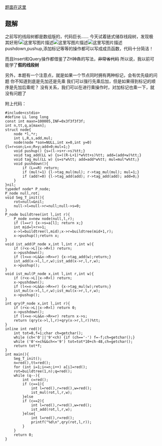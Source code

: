 [题面在这里](http://www.lydsy.com/JudgeOnline/problem.php?id=1798)

题解
--

之前写的线段树都是数组版的，代码巨长……
今天试着链式储存线段树，发现极其好用!![这里写图片描述](http://img.blog.csdn.net/20170413212315704?watermark/2/text/aHR0cDovL2Jsb2cuY3Nkbi5uZXQvbGlua2ZxeQ==/font/5a6L5L2T/fontsize/400/fill/I0JBQkFCMA==/dissolve/70/gravity/SouthEast)![这里写图片描述](http://img.blog.csdn.net/20170413212315704?watermark/2/text/aHR0cDovL2Jsb2cuY3Nkbi5uZXQvbGlua2ZxeQ==/font/5a6L5L2T/fontsize/400/fill/I0JBQkFCMA==/dissolve/70/gravity/SouthEast)![这里写图片描述](http://img.blog.csdn.net/20170413212315704?watermark/2/text/aHR0cDovL2Jsb2cuY3Nkbi5uZXQvbGlua2ZxeQ==/font/5a6L5L2T/fontsize/400/fill/I0JBQkFCMA==/dissolve/70/gravity/SouthEast)
pushdown,pushup,添加标记等等的操作都可以写成成员函数，代码十分简洁！

而且Insert和Query操作都借鉴了ZH神犇的写法，~~非常省代码~~
所以说，我以前可能学了**假的线段树**

另外，本题有一个注意点，就是如果一个节点同时拥有两种标记，会有优先级的问题
你不知道到底是先加还是先乘
我们可以强行先乘后加，但是如果得到标记的顺序是先加后乘呢？
没有关系，我们可以在进行乘操作时，对加标记也乘一下，就没有问题了

附上代码：

```
#include<cstdio>
#define LL long long
const int maxn=100005,INF=0x3f3f3f3f;
int n,tt,q,a[maxn];
struct node{
	node *l,*r;
	int L,R,s,add,mul;
	node(node *son=NULL,int x=0,int y=0) {l=r=son;L=x;R=y;add=0;mul=1;}
	void pushup() {s=(l->s+r->s)%tt;}
	void tag_add(LL w) {s=((R-L+1)*w%tt+s)%tt; add=(add+w)%tt;}
	void tag_mul(LL w) {s=s*w%tt; add=add*w%tt; mul=mul*w%tt;}
	void pushdown(){
		if (L==R) return;
		if (mul!=1) {l->tag_mul(mul); r->tag_mul(mul); mul=1;}
		if (add!=0) {l->tag_add(add); r->tag_add(add); add=0;}
	}
}nil;
typedef node* P_node;
P_node null,rot;
void Seg_T_init(){
	rot=null=&nil;
	null->l=null->r=null;null->s=0;
}
P_node buildtree(int l,int r){
	P_node x=new node(null,l,r);
	if (l==r) {x->s=a[l]; return x;}
	int mid=l+r>>1;
	x->l=buildtree(l,mid);x->r=buildtree(mid+1,r);
	x->pushup();return x;
}
void ist_add(P_node x,int l,int r,int w){
	if (r<x->L||x->R<l) return;
	x->pushdown();
	if (l<=x->L&&x->R<=r) {x->tag_add(w);return;}
	ist_add(x->l,l,r,w);ist_add(x->r,l,r,w);
	x->pushup();
}
void ist_mul(P_node x,int l,int r,int w){
	if (r<x->L||x->R<l) return;
	x->pushdown();
	if (l<=x->L&&x->R<=r) {x->tag_mul(w);return;}
	ist_mul(x->l,l,r,w);ist_mul(x->r,l,r,w);
	x->pushup();
}
int qry(P_node x,int l,int r){
	if (r<x->L||x->R<l) return 0;
	x->pushdown();
	if (l<=x->L&&x->R<=r) return x->s;
	return (qry(x->l,l,r)+qry(x->r,l,r))%tt;
}
inline int red(){
	int tot=0,f=1;char ch=getchar();
	while (ch<'0'||'9'<ch) {if (ch=='-') f=-f;ch=getchar();}
	while ('0'<=ch&&ch<='9') tot=tot*10+ch-48,ch=getchar();
	return tot*f;
}
int main(){
	Seg_T_init();
	n=red(),tt=red();
	for (int i=1;i<=n;i++) a[i]=red();
	rot=buildtree(1,n);q=red();
	while (q--){
		int c=red();
		if (c==1){
			int l=red(),r=red(),w=red();
			ist_mul(rot,l,r,w);
		}else
		if (c==2){
			int l=red(),r=red(),w=red();
			ist_add(rot,l,r,w);
		}else{
			int l=red(),r=red();
			printf("%d\n",qry(rot,l,r));
		}
	}
	return 0;
}
```